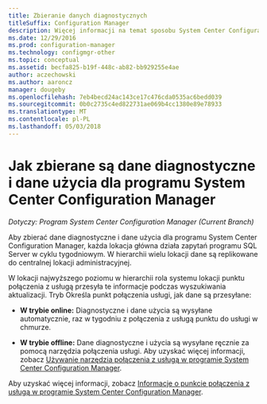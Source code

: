 ```yaml
---
title: Zbieranie danych diagnostycznych
titleSuffix: Configuration Manager
description: Więcej informacji na temat sposobu System Center Configuration Manager zbiera dane diagnostyczne i dane użycia o sobie samym.
ms.date: 12/29/2016
ms.prod: configuration-manager
ms.technology: configmgr-other
ms.topic: conceptual
ms.assetid: becfa825-b19f-448c-ab82-bb929255e4ae
author: aczechowski
ms.author: aaroncz
manager: dougeby
ms.openlocfilehash: 7eb4becd24ac143ce17c476cda0535ac6bedd039
ms.sourcegitcommit: 0b0c2735c4ed822731ae069b4cc1380e89e78933
ms.translationtype: MT
ms.contentlocale: pl-PL
ms.lasthandoff: 05/03/2018
---
```

# <a name="how-diagnostics-and-usage-data-is-collected-by-system-center-configuration-manager"></a>Jak zbierane są dane diagnostyczne i dane użycia dla programu System Center Configuration Manager

*Dotyczy: Program System Center Configuration Manager (Current Branch)*

Aby zbierać dane diagnostyczne i dane użycia dla programu System Center Configuration Manager, każda lokacja główna działa zapytań programu SQL Server w cyklu tygodniowym. W hierarchii wielu lokacji dane są replikowane do centralnej lokacji administracyjnej.  

W lokacji najwyższego poziomu w hierarchii rola systemu lokacji punktu połączenia z usługą przesyła te informacje podczas wyszukiwania aktualizacji. Tryb Określa punkt połączenia usługi, jak dane są przesyłane:  

-   **W trybie online:** Diagnostyczne i dane użycia są wysyłane automatycznie, raz w tygodniu z połączenia z usługą punktu do usługi w chmurze.  

-   **W trybie offline:** Dane diagnostyczne i użycia są wysyłane ręcznie za pomocą narzędzia połączenia usługi. Aby uzyskać więcej informacji, zobacz [Używanie narzędzia połączenia z usługą w programie System Center Configuration Manager](../../../core/servers/manage/use-the-service-connection-tool.md).  

Aby uzyskać więcej informacji, zobacz [Informacje o punkcie połączenia z usługą w programie System Center Configuration Manager](../../../core/servers/deploy/configure/about-the-service-connection-point.md).  
